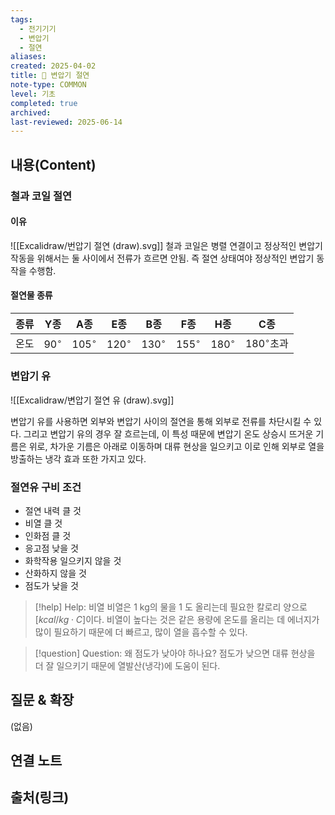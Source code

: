 ```yaml
---
tags:
  - 전기기기
  - 변압기
  - 절연
aliases: 
created: 2025-04-02
title: 📝 변압기 절연
note-type: COMMON
level: 기초
completed: true
archived: 
last-reviewed: 2025-06-14
---
```


## 내용(Content)

### 철과 코일 절연

#### 이유

![[Excalidraw/번압기 절연 (draw).svg]]
철과 코일은 병렬 연결이고 정상적인 변압기 작동을 위해서는 둘 사이에서 전류가 흐르면 안됨. 즉 절연 상태여야 정상적인 변압기 동작을 수행함.

#### 절연물 종류

| 종류  | Y종           | A종            | E종            | B종            | F종            | H종            | C종              |
| --- | ------------ | ------------- | ------------- | ------------- | ------------- | ------------- | --------------- |
| 온도  | $90^{\circ}$ | $105^{\circ}$ | $120^{\circ}$ | $130^{\circ}$ | $155^{\circ}$ | $180^{\circ}$ | $180^{\circ}$초과 |

### 변압기 유

![[Excalidraw/변압기 절연 유 (draw).svg]]

변압기 유를 사용하면 외부와 변압기 사이의 절연을 통해 외부로 전류를 차단시킬 수 있다. 그리고 변압기 유의 경우 잘 흐르는데, 이 특성 때문에 변압기 온도 상승시 뜨거운 기름은 위로, 차가운 기름은 아래로 이동하며 대류 현상을 일으키고 이로 인해 외부로 열을 방출하는 냉각 효과 또한 가지고 있다.

### 절연유 구비 조건

- 절연 내력 클 것
- 비열 클 것
- 인화점 클 것
- 응고점 낮을 것
- 화학작용 일으키지 않을 것
- 산화하지 않을 것
- 점도가 낮을 것 


>[!help] Help: 비열
>비열은 1 kg의 물을 1 도 올리는데 필요한 칼로리 양으로 $[kcal / kg \cdot C]$이다. 비열이 높다는 것은 같은 용량에 온도를 올리는 데 에너지가 많이 필요하기 때문에 더 빠르고, 많이 열을 흡수할 수 있다.

>[!question] Question: 왜 점도가 낮아야 하나요?
>점도가 낮으면 대류 현상을 더 잘 일으키기 때문에 열발산(냉각)에 도움이 된다.

## 질문 & 확장

(없음)

## 연결 노트

## 출처(링크)


